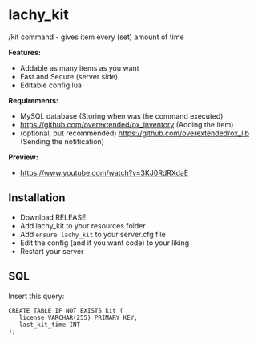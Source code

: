 # lachy_kit
/kit command - gives item every (set) amount of time

<b>Features:</b>
- Addable as many items as you want
- Fast and Secure (server side)
- Editable config.lua

<b>Requirements:</b>
- MySQL database (Storing when was the command executed)
- https://github.com/overextended/ox_inventory (Adding the item)
- (optional, but recommended) https://github.com/overextended/ox_lib (Sending the notification)

<b>Preview:</b>
- https://www.youtube.com/watch?v=3KJ0RdRXdaE

## Installation
- Download RELEASE
- Add </b>lachy_kit</b> to your resources folder
- Add ```ensure lachy_kit``` to your server.cfg file
- Edit the config (and if you want code) to your liking
- Restart your server

## SQL
Insert this query:
```
CREATE TABLE IF NOT EXISTS kit (
   license VARCHAR(255) PRIMARY KEY,
   last_kit_time INT
);
```
